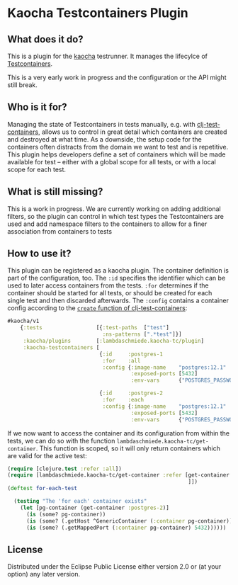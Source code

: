 # Kaocha Testcontainers Plugin

## What does it do?

This is a plugin for the [kaocha](https://github.com/lambdaisland/kaocha) testrunner. It manages the lifecylce
of [Testcontainers](https://github.com/testcontainers/testcontainers-java).

This is a very early work in progress and the configuration or the API might still break.

## Who is it for?

Managing the state of Testcontainers in tests manually, e.g.
with [clj-test-containers](https://github.com/javahippie/clj-test-containers), allows us to control in great detail
which containers are created and destroyed at what time. As a downside, the setup code for the containers often
distracts from the domain we want to test and is repetitive. This plugin helps developers define a set of containers
which will be made available for test – either with a global scope for all tests, or with a local scope for each test.

## What is still missing?

This is a work in progress. We are currently working on adding additional filters, so the plugin can control in which
test types the Testcontainers are used and add namespace filters to the containers to allow for a finer association from
containers to tests

## How to use it?

This plugin can be registered as a kaocha plugin. The container definition is part of the configuration, too. The `:id`
specifies the identifier which can be used to later access containers from the tests. `:for` determines if the container
should be started for all tests, or should be created for each single test and then discarded afterwards. The `:config`
contains a container config according to
the [`create` function of clj-test-containers](https://github.com/javahippie/clj-test-containers#create):

```clojure
#kaocha/v1
    {:tests                 [{:test-paths  ["test"]
                              :ns-patterns [".*test"]}]
     :kaocha/plugins        [:lambdaschmiede.kaocha-tc/plugin]
     :kaocha-testcontainers [
                             {:id     :postgres-1
                              :for    :all
                              :config {:image-name    "postgres:12.1"
                                       :exposed-ports [5432]
                                       :env-vars      {"POSTGRES_PASSWORD" "verysecret"}}}

                             {:id     :postgres-2
                              :for    :each
                              :config {:image-name    "postgres:12.1"
                                       :exposed-ports [5432]
                                       :env-vars      {"POSTGRES_PASSWORD" "verysecret"}}}]}
```

If we now want to access the container and its configuration from within the tests, we can do so with the
function `lambdaschmiede.kaocha-tc/get-container`. This function is scoped, so it will only return containers which are
valid for the active test: 

```clojure
(require [clojure.test :refer :all])
(require [lambdaschmiede.kaocha-tc/get-container :refer [get-container
                                                         ]])
(deftest for-each-test

  (testing "The 'for each' container exists"
    (let [pg-container (get-container :postgres-2)]
      (is (some? pg-container))
      (is (some? (.getHost ^GenericContainer (:container pg-container))))
      (is (some? (.getMappedPort (:container pg-container) 5432))))))
```

## License

Distributed under the Eclipse Public License either version 2.0 or (at your option) any later version.